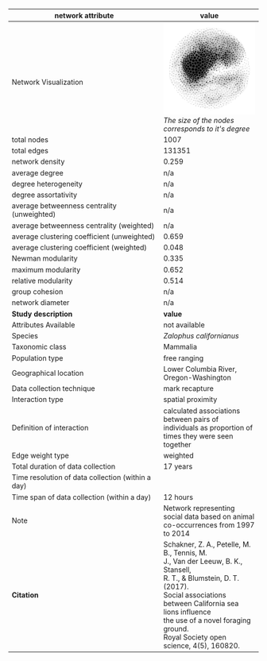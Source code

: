network attribute|value
---|---
<img width=2500> Network Visualization | ![NetworkImage](/Networks/Visualizations/sea_lion_shakner.png) *The size of the nodes corresponds to it's degree*
total nodes|1007
total edges|131351
network density|0.259
average degree|n/a
degree heterogeneity|n/a
degree assortativity|n/a
average betweenness centrality (unweighted)|n/a
average betweenness centrality (weighted)|n/a
average clustering coefficient (unweighted)|0.659
average clustering coefficient (weighted)|0.048
Newman modularity|0.335
maximum modularity|0.652
relative modularity|0.514
group cohesion|n/a
network diameter|n/a
**Study description**|**value**
Attributes Available|not available
Species|*Zalophus californianus*
Taxonomic class|Mammalia
Population type|free ranging
Geographical location|Lower Columbia River, Oregon-Washington
Data collection technique|mark recapture
Interaction type|spatial proximity
Definition of interaction|calculated associations between pairs of individuals as proportion of times they were seen together
Edge weight type|weighted
Total duration of data collection|17 years
Time resolution of data collection (within a day)|
Time span of data collection (within a day)|12 hours
Note|Network representing social data based on animal co-occurrences from 1997 to 2014
**Citation** | Schakner, Z. A., Petelle, M. B., Tennis, M. <br> J., Van der Leeuw, B. K., Stansell, <br> R. T., & Blumstein, D. T. (2017). <br> Social associations between California sea lions influence <br> the use of a novel foraging ground. <br> Royal Society open science, 4(5), 160820.
